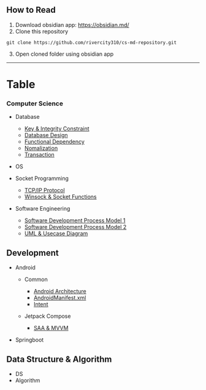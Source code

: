 ## How to Read

1. Download obsidian app: https://obsidian.md/
2. Clone this repository
```git
git clone https://github.com/rivercity310/cs-md-repository.git
```
3. Open cloned folder using obsidian app

---
# Table

### Computer Science

- Database
	- [Key & Integrity Constraint](computer-science/database/Keys-&-Integrity-Constraint.md)
	- [Database Design](computer-science/database/Database-Design.md)
	- [Functional Dependency](computer-science/database/Functional-Dependency.md)
	- [Nomalization](computer-science/database/Nomalization.md)
	- [Transaction](computer-science/database/Transaction.md)

- OS

- Socket Programming
	- [TCP/IP Protocol](computer-science/socket-programming/TCP-IP-Protocol.md)
	- [Winsock & Socket Functions](computer-science/socket-programming/C-Socket-Basic.md)

- Software Engineering
	- [Software Development Process Model 1](computer-science/software-engineering/Software-Development-Process-Model-1.md)
	- [Software Development Process Model 2](computer-science/software-engineering/Software-Development-Process-Model-2.md)
	- [UML & Usecase Diagram](computer-science/software-engineering/UML.md)
	
## Development

- Android
	- Common
		- [Android Architecture](dev/android/common/Android-Architecture.md)
		- [AndroidManifest.xml](dev/android/common/AndroidManifest.md)
		- [Intent](Intent.md)

	- Jetpack Compose
		- [SAA & MVVM](dev/android/jetpack-compose/SAA-&-MVVM)

- Springboot


## Data Structure & Algorithm
- DS
- Algorithm